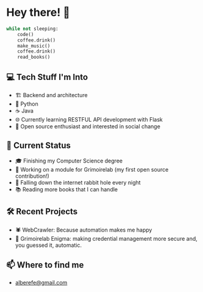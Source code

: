 # Hey there! 👋

```python
while not sleeping:
    code()
    coffee.drink() 
    make_music()
    coffee.drink()
    read_books()
```

## 💻 Tech Stuff I'm Into
- 🏗️ Backend and architecture
- 🐍 Python
- ☕ Java
- 🌐 Currently learning RESTFUL API development with Flask
- 🌱 Open source enthusiast and interested in social change

## 🎯 Current Status
- 🎓 Finishing my Computer Science degree
- 🔭 Working on a module for Grimoirelab (my first open source contribution!)
- 🌱 Falling down the internet rabbit hole every night
- 📚 Reading more books that I can handle

## 🛠️ Recent Projects
- 🕷️ WebCrawler: Because automation makes me happy
- 🔐 Grimoirelab Enigma: making credential management more secure and, you guessed it, automatic.

## 📫 Where to find me
- alberefe@gmail.com
